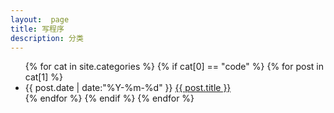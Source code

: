 ```yaml
---
layout:  page
title: 写程序
description: 分类
---
```


<ul class="archive">
{% for cat in site.categories %}
    {% if cat[0] == "code" %}
    	{% for post in cat[1] %}
    	<li class="item">
    		<time datetime="{{ post.date | date:"%Y-%m-%d" }}">{{ post.date | date:"%Y-%m-%d" }}</time>
    		<a href="{{ post.url }}" title="{{ post.title }}">{{ post.title }}</a>
    	</li>
    	{% endfor %}
    {% endif %}
{% endfor %}
</ul>
